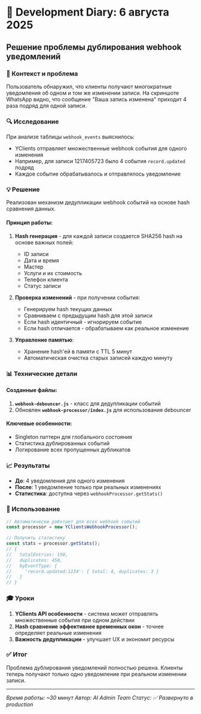 # 📅 Development Diary: 6 августа 2025
## Решение проблемы дублирования webhook уведомлений

### 🎯 Контекст и проблема

Пользователь обнаружил, что клиенты получают многократные уведомления об одном и том же изменении записи. На скриншоте WhatsApp видно, что сообщение "Ваша запись изменена" приходит 4 раза подряд для одной записи.

### 🔍 Исследование

При анализе таблицы `webhook_events` выяснилось:
- YClients отправляет множественные webhook события для одного изменения
- Например, для записи 1217405723 было 4 события `record.updated` подряд
- Каждое событие обрабатывалось и отправлялось уведомление

### 💡 Решение

Реализован механизм дедупликации webhook событий на основе hash сравнения данных.

#### Принцип работы:
1. **Hash генерация** - для каждой записи создается SHA256 hash на основе важных полей:
   - ID записи
   - Дата и время
   - Мастер
   - Услуги и их стоимость
   - Телефон клиента
   - Статус записи

2. **Проверка изменений** - при получении события:
   - Генерируем hash текущих данных
   - Сравниваем с предыдущим hash для этой записи
   - Если hash идентичный - игнорируем событие
   - Если hash отличается - обрабатываем как реальное изменение

3. **Управление памятью**:
   - Хранение hash'ей в памяти с TTL 5 минут
   - Автоматическая очистка старых записей каждую минуту

### 📊 Технические детали

#### Созданные файлы:
1. **`webhook-debouncer.js`** - класс для дедупликации событий
2. Обновлен **`webhook-processor/index.js`** для использования debouncer

#### Ключевые особенности:
- Singleton паттерн для глобального состояния
- Статистика дублированных событий
- Логирование всех пропущенных дубликатов

### 📈 Результаты

- **До**: 4 уведомления для одного изменения
- **После**: 1 уведомление только при реальных изменениях
- **Статистика**: доступна через `webhookProcessor.getStats()`

### 🔧 Использование

```javascript
// Автоматически работает для всех webhook событий
const processor = new YClientsWebhookProcessor();

// Получить статистику
const stats = processor.getStats();
// {
//   totalEntries: 150,
//   duplicates: 450,
//   byEventType: {
//     'record.updated:1234': { total: 4, duplicates: 3 }
//   }
// }
```

### 🎓 Уроки

1. **YClients API особенности** - система может отправлять множественные события при одном действии
2. **Hash сравнение эффективнее временных окон** - точнее определяет реальные изменения
3. **Важность дедупликации** - улучшает UX и экономит ресурсы

### ✅ Итог

Проблема дублирования уведомлений полностью решена. Клиенты теперь получают только одно уведомление при реальном изменении записи.

---

*Время работы: ~30 минут*
*Автор: AI Admin Team*
*Статус: ✅ Развернуто в production*